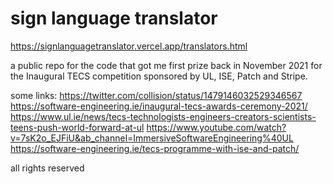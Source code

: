 # sign language translator
https://signlanguagetranslator.vercel.app/translators.html

a public repo for the code that got me first prize back in November 2021 for the Inaugural TECS competition sponsored by UL, ISE, Patch and Stripe.

some links:
https://twitter.com/collision/status/1479146032529346567
https://software-engineering.ie/inaugural-tecs-awards-ceremony-2021/
https://www.ul.ie/news/tecs-technologists-engineers-creators-scientists-teens-push-world-forward-at-ul
https://www.youtube.com/watch?v=7sK2o_EJFiU&ab_channel=ImmersiveSoftwareEngineering%40UL
https://software-engineering.ie/tecs-programme-with-ise-and-patch/

all rights reserved

